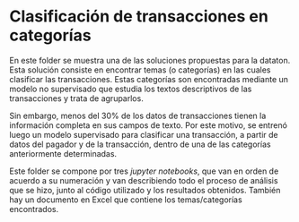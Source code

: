 # Clasificación de transacciones en categorías

En este folder se muestra una de las soluciones propuestas para la dataton. Esta solución consiste en encontrar temas (o categorías) en las cuales clasificar las transacciones. Estas categorías son encontradas mediante un modelo no supervisado que estudia los textos descriptivos de las transacciones y trata de agruparlos.

Sin embargo, menos del 30% de los datos de transacciones tienen la información completa en sus campos de texto. Por este motivo, se entrenó luego un modelo supervisado para clasificar una transacción, a partir de datos del pagador y de la transacción, dentro de una de las categorías anteriormente determinadas.

Este folder se compone por tres *jupyter notebooks*, que van en orden de acuerdo a su numeración y van describiendo todo el proceso de análisis que se hizo, junto al código utilizado y los resultados obtenidos. También hay un documento en Excel que contiene los temas/categorías encontrados.
